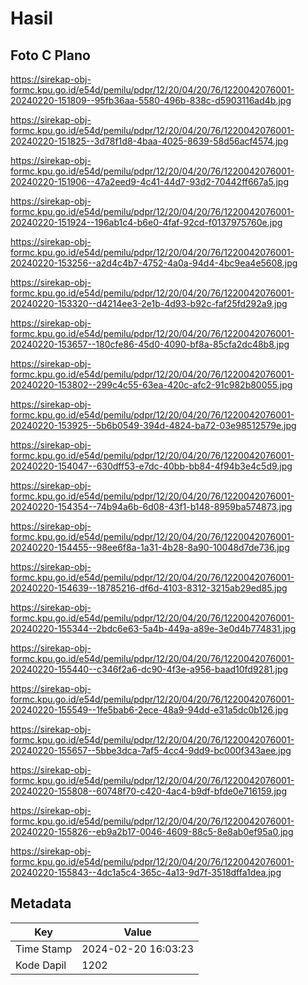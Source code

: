 # Hasil

## Foto C Plano

https://sirekap-obj-formc.kpu.go.id/e54d/pemilu/pdpr/12/20/04/20/76/1220042076001-20240220-151809--95fb36aa-5580-496b-838c-d5903116ad4b.jpg

https://sirekap-obj-formc.kpu.go.id/e54d/pemilu/pdpr/12/20/04/20/76/1220042076001-20240220-151825--3d78f1d8-4baa-4025-8639-58d56acf4574.jpg

https://sirekap-obj-formc.kpu.go.id/e54d/pemilu/pdpr/12/20/04/20/76/1220042076001-20240220-151906--47a2eed9-4c41-44d7-93d2-70442ff667a5.jpg

https://sirekap-obj-formc.kpu.go.id/e54d/pemilu/pdpr/12/20/04/20/76/1220042076001-20240220-151924--196ab1c4-b6e0-4faf-92cd-f0137975760e.jpg

https://sirekap-obj-formc.kpu.go.id/e54d/pemilu/pdpr/12/20/04/20/76/1220042076001-20240220-153256--a2d4c4b7-4752-4a0a-94d4-4bc9ea4e5608.jpg

https://sirekap-obj-formc.kpu.go.id/e54d/pemilu/pdpr/12/20/04/20/76/1220042076001-20240220-153320--d4214ee3-2e1b-4d93-b92c-faf25fd292a9.jpg

https://sirekap-obj-formc.kpu.go.id/e54d/pemilu/pdpr/12/20/04/20/76/1220042076001-20240220-153657--180cfe86-45d0-4090-bf8a-85cfa2dc48b8.jpg

https://sirekap-obj-formc.kpu.go.id/e54d/pemilu/pdpr/12/20/04/20/76/1220042076001-20240220-153802--299c4c55-63ea-420c-afc2-91c982b80055.jpg

https://sirekap-obj-formc.kpu.go.id/e54d/pemilu/pdpr/12/20/04/20/76/1220042076001-20240220-153925--5b6b0549-394d-4824-ba72-03e98512579e.jpg

https://sirekap-obj-formc.kpu.go.id/e54d/pemilu/pdpr/12/20/04/20/76/1220042076001-20240220-154047--630dff53-e7dc-40bb-bb84-4f94b3e4c5d9.jpg

https://sirekap-obj-formc.kpu.go.id/e54d/pemilu/pdpr/12/20/04/20/76/1220042076001-20240220-154354--74b94a6b-6d08-43f1-b148-8959ba574873.jpg

https://sirekap-obj-formc.kpu.go.id/e54d/pemilu/pdpr/12/20/04/20/76/1220042076001-20240220-154455--98ee6f8a-1a31-4b28-8a90-10048d7de736.jpg

https://sirekap-obj-formc.kpu.go.id/e54d/pemilu/pdpr/12/20/04/20/76/1220042076001-20240220-154639--18785216-df6d-4103-8312-3215ab29ed85.jpg

https://sirekap-obj-formc.kpu.go.id/e54d/pemilu/pdpr/12/20/04/20/76/1220042076001-20240220-155344--2bdc6e63-5a4b-449a-a89e-3e0d4b774831.jpg

https://sirekap-obj-formc.kpu.go.id/e54d/pemilu/pdpr/12/20/04/20/76/1220042076001-20240220-155440--c346f2a6-dc90-4f3e-a956-baad10fd9281.jpg

https://sirekap-obj-formc.kpu.go.id/e54d/pemilu/pdpr/12/20/04/20/76/1220042076001-20240220-155549--1fe5bab6-2ece-48a9-94dd-e31a5dc0b126.jpg

https://sirekap-obj-formc.kpu.go.id/e54d/pemilu/pdpr/12/20/04/20/76/1220042076001-20240220-155657--5bbe3dca-7af5-4cc4-9dd9-bc000f343aee.jpg

https://sirekap-obj-formc.kpu.go.id/e54d/pemilu/pdpr/12/20/04/20/76/1220042076001-20240220-155808--60748f70-c420-4ac4-b9df-bfde0e716159.jpg

https://sirekap-obj-formc.kpu.go.id/e54d/pemilu/pdpr/12/20/04/20/76/1220042076001-20240220-155826--eb9a2b17-0046-4609-88c5-8e8ab0ef95a0.jpg

https://sirekap-obj-formc.kpu.go.id/e54d/pemilu/pdpr/12/20/04/20/76/1220042076001-20240220-155843--4dc1a5c4-365c-4a13-9d7f-3518dffa1dea.jpg


## Metadata

| Key        | Value               |
| ---------- | ------------------- |
| Time Stamp | 2024-02-20 16:03:23 |
| Kode Dapil | 1202                |



